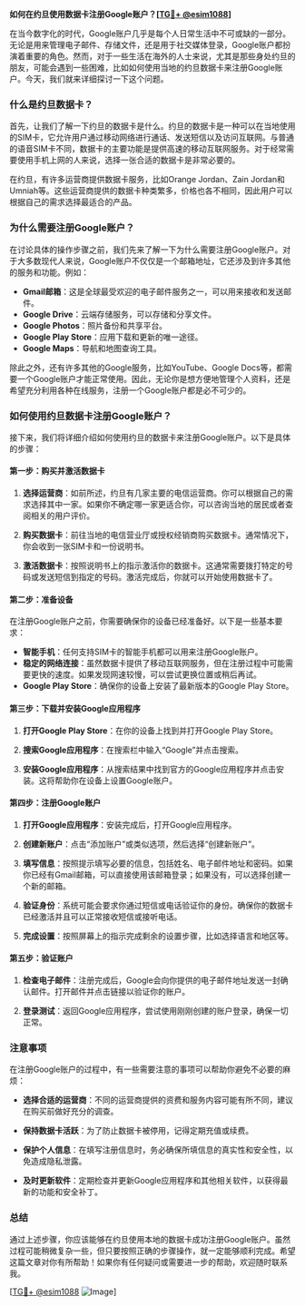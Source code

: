 **如何在约旦使用数据卡注册Google账户？[[TG💪+ @esim1088](https://t.me/s/esim1088)]**

在当今数字化的时代，Google账户几乎是每个人日常生活中不可或缺的一部分。无论是用来管理电子邮件、存储文件，还是用于社交媒体登录，Google账户都扮演着重要的角色。然而，对于一些生活在海外的人士来说，尤其是那些身处约旦的朋友，可能会遇到一些困难，比如如何使用当地的约旦数据卡来注册Google账户。今天，我们就来详细探讨一下这个问题。

### 什么是约旦数据卡？

首先，让我们了解一下约旦的数据卡是什么。约旦的数据卡是一种可以在当地使用的SIM卡，它允许用户通过移动网络进行通话、发送短信以及访问互联网。与普通的语音SIM卡不同，数据卡的主要功能是提供高速的移动互联网服务。对于经常需要使用手机上网的人来说，选择一张合适的数据卡是非常必要的。

在约旦，有许多运营商提供数据卡服务，比如Orange Jordan、Zain Jordan和Umniah等。这些运营商提供的数据卡种类繁多，价格也各不相同，因此用户可以根据自己的需求选择最适合的产品。

### 为什么需要注册Google账户？

在讨论具体的操作步骤之前，我们先来了解一下为什么需要注册Google账户。对于大多数现代人来说，Google账户不仅仅是一个邮箱地址，它还涉及到许多其他的服务和功能。例如：

- **Gmail邮箱**：这是全球最受欢迎的电子邮件服务之一，可以用来接收和发送邮件。
- **Google Drive**：云端存储服务，可以存储和分享文件。
- **Google Photos**：照片备份和共享平台。
- **Google Play Store**：应用下载和更新的唯一途径。
- **Google Maps**：导航和地图查询工具。

除此之外，还有许多其他的Google服务，比如YouTube、Google Docs等，都需要一个Google账户才能正常使用。因此，无论你是想方便地管理个人资料，还是希望充分利用各种在线服务，注册一个Google账户都是必不可少的。

### 如何使用约旦数据卡注册Google账户？

接下来，我们将详细介绍如何使用约旦的数据卡来注册Google账户。以下是具体的步骤：

#### 第一步：购买并激活数据卡

1. **选择运营商**：如前所述，约旦有几家主要的电信运营商。你可以根据自己的需求选择其中一家。如果你不确定哪一家更适合你，可以咨询当地的居民或者查阅相关的用户评价。
   
2. **购买数据卡**：前往当地的电信营业厅或授权经销商购买数据卡。通常情况下，你会收到一张SIM卡和一份说明书。

3. **激活数据卡**：按照说明书上的指示激活你的数据卡。这通常需要拨打特定的号码或发送短信到指定的号码。激活完成后，你就可以开始使用数据卡了。

#### 第二步：准备设备

在注册Google账户之前，你需要确保你的设备已经准备好。以下是一些基本要求：

- **智能手机**：任何支持SIM卡的智能手机都可以用来注册Google账户。
- **稳定的网络连接**：虽然数据卡提供了移动互联网服务，但在注册过程中可能需要更快的速度。如果发现网速较慢，可以尝试更换位置或稍后再试。
- **Google Play Store**：确保你的设备上安装了最新版本的Google Play Store。

#### 第三步：下载并安装Google应用程序

1. **打开Google Play Store**：在你的设备上找到并打开Google Play Store。

2. **搜索Google应用程序**：在搜索栏中输入“Google”并点击搜索。

3. **安装Google应用程序**：从搜索结果中找到官方的Google应用程序并点击安装。这将帮助你在设备上设置Google账户。

#### 第四步：注册Google账户

1. **打开Google应用程序**：安装完成后，打开Google应用程序。

2. **创建新账户**：点击“添加账户”或类似选项，然后选择“创建新账户”。

3. **填写信息**：按照提示填写必要的信息，包括姓名、电子邮件地址和密码。如果你已经有Gmail邮箱，可以直接使用该邮箱登录；如果没有，可以选择创建一个新的邮箱。

4. **验证身份**：系统可能会要求你通过短信或电话验证你的身份。确保你的数据卡已经激活并且可以正常接收短信或接听电话。

5. **完成设置**：按照屏幕上的指示完成剩余的设置步骤，比如选择语言和地区等。

#### 第五步：验证账户

1. **检查电子邮件**：注册完成后，Google会向你提供的电子邮件地址发送一封确认邮件。打开邮件并点击链接以验证你的账户。

2. **登录测试**：返回Google应用程序，尝试使用刚刚创建的账户登录，确保一切正常。

### 注意事项

在注册Google账户的过程中，有一些需要注意的事项可以帮助你避免不必要的麻烦：

- **选择合适的运营商**：不同的运营商提供的资费和服务内容可能有所不同，建议在购买前做好充分的调查。
  
- **保持数据卡活跃**：为了防止数据卡被停用，记得定期充值或续费。

- **保护个人信息**：在填写注册信息时，务必确保所填信息的真实性和安全性，以免造成隐私泄露。

- **及时更新软件**：定期检查并更新Google应用程序和其他相关软件，以获得最新的功能和安全补丁。

### 总结

通过上述步骤，你应该能够在约旦使用本地的数据卡成功注册Google账户。虽然过程可能稍微复杂一些，但只要按照正确的步骤操作，就一定能够顺利完成。希望这篇文章对你有所帮助！如果你有任何疑问或需要进一步的帮助，欢迎随时联系我。

[[TG💪+ @esim1088](https://t.me/s/esim1088) ![Image](https://i.postimg.cc/4NQfJmqS/Snipaste-2025-05-13-00-14-12.png)]